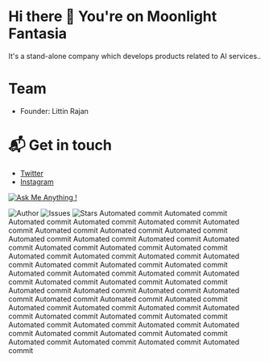 # Hi there 👋 You're on Moonlight Fantasia

It's a stand-alone company which develops products related to AI services..

# Team
- Founder: Littin Rajan

# 📬 Get in touch
- [Twitter](https://www.twitter.com/MoonlightFanta1)
- [Instagram](https://www.instagram.com/moonlightfantaisa)

[![Ask Me Anything !](https://img.shields.io/badge/Ask%20me-anything-1abc9c.svg)](https://github.com/moonlightfantasia/moonlightfantasia)


![Author](https://img.shields.io/badge/author-littinrajan-blue)
![Issues](https://img.shields.io/github/issues/moonlightfantasia/moonlightfantasia)
![Stars](https://img.shields.io/github/stars/moonlightfantasia/moonlightfantasia)
Automated commit
Automated commit
Automated commit
Automated commit
Automated commit
Automated commit
Automated commit
Automated commit
Automated commit
Automated commit
Automated commit
Automated commit
Automated commit
Automated commit
Automated commit
Automated commit
Automated commit
Automated commit
Automated commit
Automated commit
Automated commit
Automated commit
Automated commit
Automated commit
Automated commit
Automated commit
Automated commit
Automated commit
Automated commit
Automated commit
Automated commit
Automated commit
Automated commit
Automated commit
Automated commit
Automated commit
Automated commit
Automated commit
Automated commit
Automated commit
Automated commit
Automated commit
Automated commit
Automated commit
Automated commit
Automated commit
Automated commit
Automated commit
Automated commit
Automated commit
Automated commit
Automated commit
Automated commit
Automated commit
Automated commit
